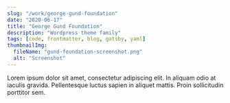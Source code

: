```yaml
---
slug: "/work/george-gund-foundation"
date: "2020-06-17"
title: "George Gund Foundation"
description: "Wordpress theme family"
tags: [code, frontmatter, blog, gatsby, yaml]
thumbnailImg:
  fileName: "gund-foundation-screenshot.png"
  alt: "Screenshot"
---
```


Lorem ipsum dolor sit amet, consectetur adipiscing elit. In aliquam odio at iaculis gravida. Pellentesque luctus sapien in aliquet mattis. Proin sollicitudin porttitor sem.
